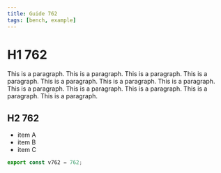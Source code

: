 ```yaml
---
title: Guide 762
tags: [bench, example]
---
```


# H1 762

This is a paragraph. This is a paragraph. This is a paragraph. This is a paragraph. This is a paragraph. This is a paragraph. This is a paragraph. This is a paragraph. This is a paragraph. This is a paragraph. This is a paragraph. This is a paragraph. 

## H2 762

- item A
- item B
- item C

```ts
export const v762 = 762;
```